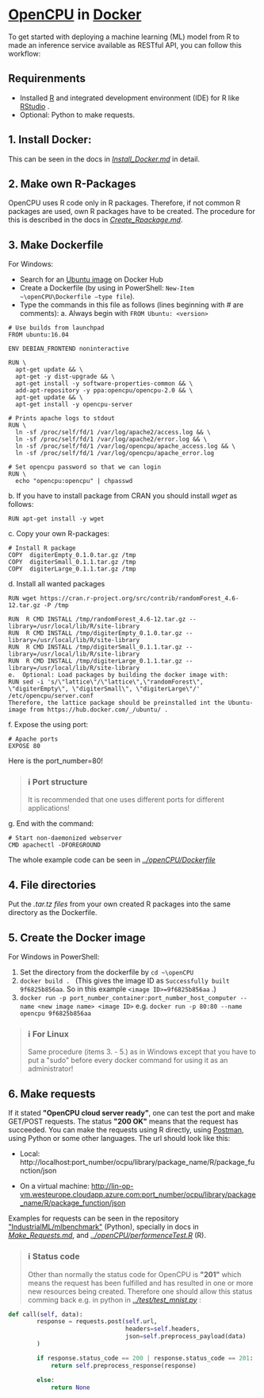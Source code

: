 ﻿# [OpenCPU](https://www.opencpu.org/) in [Docker](https://www.docker.com/)
To get started with deploying a machine learning (ML) model from R to made an inference service available as RESTful API, you can follow this workflow:

## Requirenments
* Installed [R](https://cran.r-project.org/) and integrated development environment (IDE) for R like [RStudio](https://www.rstudio.com/) .
* Optional: Python to make requests.

## 1. Install Docker: 

This can be seen in the docs in [*Install_Docker.md*](https://github.com/IndustrialML/R_RESTApi/blob/master/docs/Install_Docker.md) in detail.

## 2. Make own R-Packages

OpenCPU uses R code only in R packages. Therefore, if not common R packages are used, own R packages have to be created. The procedure for this is described in the docs in [*Create_Rpackage.md*](https://github.com/IndustrialML/R_RESTApi/blob/master/docs/Create_RPackage.md).

## 3. Make Dockerfile

For Windows:
- Search for an [Ubuntu image](https://hub.docker.com/_/ubuntu/) on Docker Hub
- Create a Dockerfile (by using in PowerShell: `New-Item ~\openCPU\Dockerfile –type file`).
- Type the commands in this file as follows (lines beginning with # are comments):
a.	Always begin with `FROM Ubuntu: <version>`
```{r}
# Use builds from launchpad
FROM ubuntu:16.04

ENV DEBIAN_FRONTEND noninteractive

RUN \
  apt-get update && \
  apt-get -y dist-upgrade && \
  apt-get install -y software-properties-common && \
  add-apt-repository -y ppa:opencpu/opencpu-2.0 && \
  apt-get update && \
  apt-get install -y opencpu-server

# Prints apache logs to stdout
RUN \
  ln -sf /proc/self/fd/1 /var/log/apache2/access.log && \
  ln -sf /proc/self/fd/1 /var/log/apache2/error.log && \
  ln -sf /proc/self/fd/1 /var/log/opencpu/apache_access.log && \
  ln -sf /proc/self/fd/1 /var/log/opencpu/apache_error.log

# Set opencpu password so that we can login
RUN \
  echo "opencpu:opencpu" | chpasswd
```

b.	If you have to install package from CRAN you should install *wget* as follows:
```{r}
RUN apt-get install -y wget 
```

c.	Copy your own R-packages:
```{r}
# Install R package
COPY  digiterEmpty_0.1.0.tar.gz /tmp
COPY  digiterSmall_0.1.1.tar.gz /tmp
COPY  digiterLarge_0.1.1.tar.gz /tmp
``` 

d.	Install all wanted packages
```{r}
RUN wget https://cran.r-project.org/src/contrib/randomForest_4.6-12.tar.gz -P /tmp

RUN  R CMD INSTALL /tmp/randomForest_4.6-12.tar.gz --library=/usr/local/lib/R/site-library
RUN  R CMD INSTALL /tmp/digiterEmpty_0.1.0.tar.gz --library=/usr/local/lib/R/site-library
RUN  R CMD INSTALL /tmp/digiterSmall_0.1.1.tar.gz --library=/usr/local/lib/R/site-library
RUN  R CMD INSTALL /tmp/digiterLarge_0.1.1.tar.gz --library=/usr/local/lib/R/site-library
e.	Optional: Load packages by building the docker image with:
RUN sed -i 's/\"lattice\"/\"lattice\",\"randomForest\", \"digiterEmpty\", \"digiterSmall\", \"digiterLarge\"/' /etc/opencpu/server.conf
Therefore, the lattice package should be preinstalled int the Ubuntu-image from https://hub.docker.com/_/ubuntu/ .
```

f.	Expose the using port:
```{r}
# Apache ports
EXPOSE 80
```
Here is the port_number=80!

> ### :information_source: Port structure
> It is recommended that one uses different ports for different applications!

g.	End with the command:
```{r}
# Start non-daemonized webserver
CMD apachectl -DFOREGROUND
```
The whole example code can be seen in [*../openCPU/Dockerfile*](https://github.com/IndustrialML/R_RESTApi/blob/master/openCPU/Dockerfile)

## 4. File directories
Put the *.tar.tz files* from your own created R packages into the same directory as the Dockerfile.

## 5. Create the Docker image 
For Windows in PowerShell:
1.	Set the directory from the dockerfile by `cd ~\openCPU`
2.	`docker build . ` (This gives the image ID as `Successfully built 9f6825b856aa`. So in this example `<image ID>=9f6825b856aa` .)
3.	`docker run -p port_number_container:port_number_host_computer --name <new image name> <image ID>` e.g. `docker run -p 80:80 --name opencpu 9f6825b856aa`

> ### :information_source: For Linux
> Same procedure (items 3. - 5.) as in Windows except that you have to put a "sudo" before every docker command for using it as an administrator!

## 6. Make requests
If it stated **"OpenCPU cloud server ready"**, one can test the port and make GET/POST requests. The status **"200 OK"** means that the request has succeeded. You can make the requests using R directly, using [Postman](https://www.getpostman.com/ ), using Python or some other languages.
The url should look like this:

* Local:
http://localhost:port_number/ocpu/library/package_name/R/package_function/json

* On a virtual machine:
http://lin-op-vm.westeurope.cloudapp.azure.com:port_number/ocpu/library/package_name/R/package_function/json

Examples for requests can be seen in the repository ["IndustrialML/mlbenchmark"](https://github.com/IndustrialML/mlbenchmark) (Python), specially in docs in [*Make_Requests.md*](https://github.com/IndustrialML/R_RESTApi/blob/master/docs/Make_Requests.md), and [*../openCPU/performenceTest.R*](https://github.com/IndustrialML/R_RESTApi/blob/master/openCPU/performanceTest.R) (R). 

> ### :information_source: Status code
> Other than normally the status code for OpenCPU is **"201"** which means the request has been fulfilled and has resulted in one or more new resources being created. Therefore one should allow this status comming back e.g. in python in [*../test/test_mnist.py*](https://github.com/IndustrialML/mlbenchmark/blob/master/test/test_mnist.py) : 
```python
def call(self, data):
        response = requests.post(self.url,
                                 headers=self.headers,
                                 json=self.preprocess_payload(data)
        )

        if response.status_code == 200 | response.status_code == 201:
            return self.preprocess_response(response)

        else:
            return None
```






